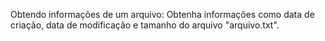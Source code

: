 Obtendo informações de um arquivo: Obtenha informações como data de criação, data de modificação e tamanho do arquivo "arquivo.txt".

